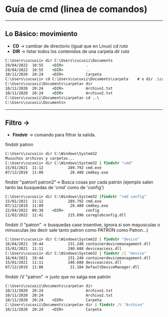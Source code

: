 # Guía de cmd (linea de comandos)


---------------------------------------------------------------------------
## Lo Básico: movimiento

-  **CD** -> cambiar de directorio (igual que en Linux)  *cd ruta*
-  **DIR** -> listar todos los contenidos de una carpeta *dir ruta*
```cmd
C:\Users\cucuxii> dir C:\Users\cucuxii\Documents
29/04/2022  10:55    <DIR>          .
29/04/2022  10:55    <DIR>          ..
10/11/2020  20:24    <DIR>          Carpeta
C:\Users\cucuxii> cd C:\Users\cucuxii\Documents\carpeta    # o dir .\carpeta (ruta relativa)
C:\Users\cucuxii\Documents\carpeta> dir 
10/11/2020  20:24    <DIR>          Archivo1.txt
10/11/2020  20:24    <DIR>          Archivo2.txt
C:\Users\cucuxii\Documents\carpeta> cd ..\
C:\Users\cucuxii\Documents> 
```


---------------------------------------------------------------------------

## Filtro -> 
-  **Findstr** -> comando para filtrar la salida.

findstr patron
```cmd
C:\Users\cucuxii> dir C:\Windows\System32
Muuuchos archivos y carpetas...
C:\Users\cucuxii> dir C:\Windows\System32 | findstr "cmd"
15/01/2021  11:12           289.792 cmd.exe
07/12/2019  11:09            20.480 cmdkey.exe
```
findstr "patron1 patron2"-> Busca cosas por cada patrón (ejemplo salen tanto las busquedas de 'cmd' como de 'config')
```cmd
C:\Users\cucuxii> dir C:\Windows\System32 |findstr "cmd config"
15/01/2021  11:12           289.792 cmd.exe
07/12/2019  11:09            20.480 cmdkey.exe 
22/04/2022  09:38    <DIR>          config
11/02/2022  11:41           215.896 coreglobconfig.dll
```
findstr /I "patron" -> busquedas case insentive, ignora si son mayusculas o minusculas (es decir sale tanto patron como PATRON como Patron...)
```cmd
C:\Users\cucuxii> dir C:\Windows\System32 | findstr "device"
16/04/2021  19:44           231.248 containerdevicemanagement.dll
15/01/2021  11:11           240.688 deviceaccess.dll
C:\Users\cucuxii> dir C:\Windows\System32 | findstr /I "device"
16/04/2021  19:44           231.248 containerdevicemanagement.dll
15/01/2021  11:11           240.688 deviceaccess.dll
07/12/2019  11:08            21.184 DefaultDeviceManager.dll
```
findstr /V "patron" -> justo que no salga ese patrón
```cmd
C:\Users\cucuxii\Documents\carpeta> dir 
10/11/2020  20:24                   Archivo1.txt
10/11/2020  20:24                   Archivo2.txt
10/11/2020  20:24    <DIR>          Carpeta
C:\Users\cucuxii\Documents\carpeta> dir | findstr /V "Archivo"
10/11/2020  20:24    <DIR>          Carpeta
```

